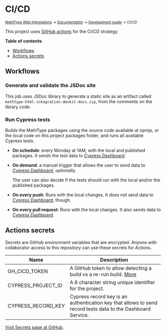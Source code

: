 # CI/CD

<small>[MathType Web Integrations](../../../README.md) → [Documentation](../../README.md) → [Development guide](../README.md) → CI/CD</small>

This project uses [GitHub actions](https://github.com/features/actions) for the CI/CD strategy.

**Table of contents**

- [Workflows](#workflows)
- [Actions secrets](#actions-secrets)

## Workflows

### Generate and validate the JSDoc site

This job uses JSDoc library to generate a static site as an artifact called `mathtype-html-integration-devkit-docs.zip`, from the comments on the library code.

### Run Cypress tests

Builds the MathType packages using the source code available at npmjs, or the local code on this project packages folder, and runs all available Cypress tests.

- **On schedule**: every Monday at 1AM, with the local and published packages. It sends the test data to [Cypress Dashboard][cypress-dashboard].

- **On demand**: a manual trigger that allows the user to send data to [Cypress Dashboard][cypress-dashboard], optionally.
    
    The user can also decide if the tests should run with the local and/or the published packages.

- **On every push**: Runs with the local changes. It does not send data to [Cypress Dashboard][cypress-dashboard], though. 

- **On every pull request**: Runs with the local changes. It also sends data to [Cypress Dashboard][cypress-dashboard].

## Actions secrets

Secrets are GitHub environment variables that are encrypted. Anyone with collaborator access to this repository can use these secrets for Actions.

| Name               | Description                                                                                                 |
| ------------------ | ----------------------------------------------------------------------------------------------------------- |
| GH_CICD_TOKEN      | A GitHub token to allow detecting a build vs a re-run build. [More][cypress-action]                         |
| CYPRESS_PROJECT_ID | A 6 character string unique identifier for the project.                                                     |
| CYPRESS_RECORD_KEY | Cypress record key is an authentication key that allows to send record tests data to the Dashboard Service. |

[Visit Secrets page at GitHub][secrets].

[secrets]: https://github.com/wiris/html-integrations/settings/secrets
[cypress-dashboard]: (https://cypress.io/dashboard/)
[cypress-action]: https://github.com/cypress-io/github-action